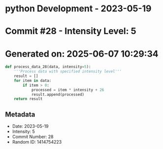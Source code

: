 ﻿# python Development - 2023-05-19
# Commit #28 - Intensity Level: 5
# Generated on: 2025-06-07 10:29:34
```python
def process_data_28(data, intensity=5):
    '''Process data with specified intensity level'''
    result = []
    for item in data:
        if item > 0:
            processed = item * intensity + 26
            result.append(processed)
    return result
```
## Metadata
- Date: 2023-05-19
- Intensity: 5
- Commit Number: 28
- Random ID: 1414754223
